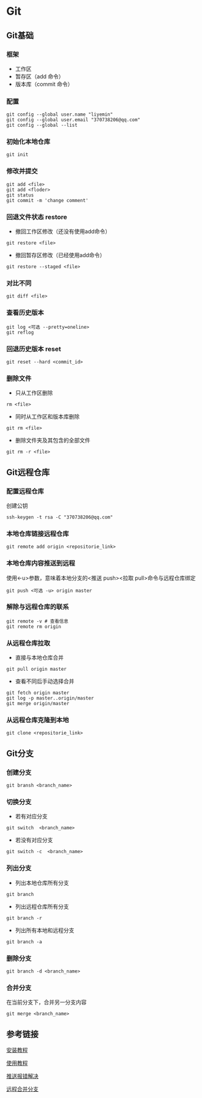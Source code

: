 # Git

## Git基础

### 框架

* 工作区
* 暂存区（add 命令）
* 版本库（commit 命令）

### 配置

```shell
git config --global user.name "liyemin"
git config --global user.email "370738206@qq.com"
git config --global --list
```

### 初始化本地仓库

```shell
git init
```

### 修改并提交

```shell
git add <file> 
git add <floder>
git status
git commit -m 'change comment' 
```

### 回退文件状态 **restore**

* 撤回工作区修改（还没有使用add命令）

```shell
git restore <file>
```

* 撤回暂存区修改（已经使用add命令）

```shell
git restore --staged <file>
```

### 对比不同

```shell
git diff <file>
```

### 查看历史版本

```shell
git log <可选 --pretty=oneline>
git reflog
```

### 回退历史版本 **reset**

```shell
git reset --hard <commit_id>
```

### 删除文件

* 只从工作区删除

```shell
rm <file>
```

* 同时从工作区和版本库删除

```shell
git rm <file>
```

* 删除文件夹及其包含的全部文件

```shell
git rm -r <file>
```

## Git远程仓库

### 配置远程仓库

创建公钥

```shell
ssh-keygen -t rsa -C "370738206@qq.com"
```

### 本地仓库链接远程仓库

```shell
git remote add origin <repositorie_link>
```

### 本地仓库内容推送到远程

使用<-u>参数，意味着本地<master>分支的<推送 push><拉取 pull>命令与远程仓库绑定

```shell
git push <可选 -u> origin master 
```

### 解除与远程仓库的联系

```shell
git remote -v # 查看信息
git remote rm origin
```

### 从远程仓库拉取

* 直接与本地仓库合并

```shell
git pull origin master
```

* 查看不同后手动选择合并

```shell
git fetch origin master
git log -p master..origin/master
git merge origin/master
```

### 从远程仓库克隆到本地

```shell
git clone <repositorie_link>
```

## Git分支

### 创建分支

```shell
git bransh <branch_name>
```

### 切换分支

* 若有对应分支

```shell
git switch  <branch_name>
```

* 若没有对应分支

```shell
git switch -c  <branch_name>
```

### 列出分支

* 列出本地仓库所有分支

```shell
git branch
```

* 列出远程仓库所有分支

```shell
git branch -r
```

* 列出所有本地和远程分支

```shell
git branch -a
```

### 删除分支

```shell
git branch -d <branch_name>
```

### 合并分支

在当前分支下，合并另一分支内容

```shell
git merge <branch_name>
```

## 参考链接

[安装教程](https://blog.csdn.net/mukes/article/details/115693833?ops_request_misc=%257B%2522request%255Fid%2522%253A%2522167600213516800182125777%2522%252C%2522scm%2522%253A%252220140713.130102334..%2522%257D&request_id=167600213516800182125777&biz_id=0&utm_medium=distribute.pc_search_result.none-task-blog-2~all~top_positive~default-1-115693833-null-null.142^v73^control,201^v4^add_ask,239^v1^insert_chatgpt&utm_term=git%E5%AE%89%E8%A3%85&spm=1018.2226.3001.4187)

[使用教程](https://so.csdn.net/so/search?q=git&t=blog&u=qq_52596258)

[推送报错解决](https://blog.csdn.net/liulei952413829/article/details/117553977)

[远程合并分支](https://www.cnblogs.com/xiaomaomao/p/13886095.html#:~:text=Github%E8%BF%9C%E7%A8%8B%E5%88%9B%E5%BB%BA%E5%88%86%E6%94%AF%E3%80%81%E5%90%88%E5%B9%B6%E5%88%86%E6%94%AF%E5%88%B0%E4%B8%BB%E5%88%86%E6%94%AF%201%E3%80%81%E6%89%BE%E5%88%B0%20github%20%E4%B8%8A%E7%9A%84%E4%BB%93%E5%BA%93----%3E%E7%82%B9%E5%87%BB%20main%20%E5%88%86%E6%94%AF----%3E%E5%BC%B9%E5%87%BA%E4%B8%80%E4%B8%AA%E8%BE%93%E5%85%A5%E6%A1%86----%3E%E8%BE%93%E5%85%A5%E6%A1%86%E5%86%85%E5%A1%AB%E5%86%99%E8%BF%9C%E7%A8%8B%E5%88%86%E6%94%AF%E5%90%8D%E7%A7%B0----%3E%E7%82%B9%E5%87%BB%20Create,branch%3Aremote_feature01%20from%20main%20----%3E%E8%BF%99%E6%A0%B7%E5%B0%B1%E4%BB%8E%20main%20%E5%88%86%E6%94%AF%E4%B8%8A%E5%88%87%E6%8D%A2%E5%87%BA%E4%BA%86%E4%B8%80%E4%B8%AA%20remote_feature01%20%E5%88%86%E6%94%AF)
